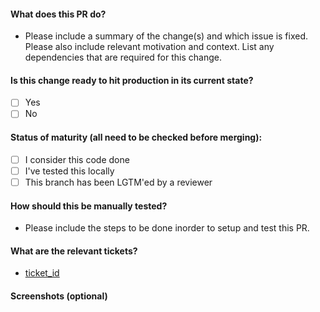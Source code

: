 #### What does this PR do?
- Please include a summary of the change(s) and which issue is fixed. Please also include relevant motivation and context. List any dependencies that are required for this change.

#### Is this change ready to hit production in its current state?
- [ ] Yes
- [ ] No

#### Status of maturity (all need to be checked before merging):

- [ ] I consider this code done
- [ ] I've tested this locally
- [ ] This branch has been LGTM'ed by a reviewer

#### How should this be manually tested?
* Please include the steps to be done inorder to setup and test this PR.

#### What are the relevant tickets?
- [ticket_id]()

#### Screenshots (optional)